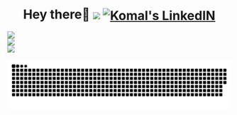                                 
                                          
<div>
<h1 align="center">Hey there🤭 
   <img align="center" src=https://hits.seeyoufarm.com/api/count/incr/badge.svg?url=https%3A%2F%2Fgithub.com%2Fkomal914%2Fhit-counter&count_bg=%2379C83D&title_bg=%23000000&icon=badoo.svg&icon_color=%23E89BFF&title=hits&edge_flat=false)](https://hits.seeyoufarm.com)](https://hits.seeyoufarm.com) />
   <a href="https://twitter.com/KomalKaur99">
<!--   <img align="center" alt="Komal Kaur | Twitter" width="40px" src="https://raw.githubusercontent.com/peterthehan/peterthehan/master/assets/twitter.svg" />
</a> -->
<a href="https://www.linkedin.com/in/kkomal/">
  <img align="center" alt="Komal's LinkedIN" width="40px" src="https://raw.githubusercontent.com/peterthehan/peterthehan/master/assets/linkedin.svg" />
   
</h1>
                                             
                                      
                                         

  
   <img align="left" src="https://github-readme-streak-stats.herokuapp.com/?user=Komal914&theme=github-light&show)"  width="500px"  />
   <img align="left" src="https://github-readme-stats.vercel.app/api?username=komal914&theme=vue&show4&show_icons=true&hide_title=true&text_color=ffbfd8"  width="530px" />
</div>


   
   <img aligh="center"  src="https://media.giphy.com/media/9JrvLb0fnrn7k1ZjhX/giphy.gif"  width="300px"  />

<!-- ![github contribution grid snake animation](https://raw.githubusercontent.com/komal914/komal914/output/github-contribution-grid-snake-dark.svg#gh-dark-mode-only) -->
  
![](https://raw.githubusercontent.com/komal914/komal914/output/github-contribution-grid-snake.svg)


  
  







<!---
Komal914/Komal914 is a ✨ special ✨ repository because its `README.md` (this file) appears on your GitHub profile.
You can click the Preview link to take a look at your changes.
--->
